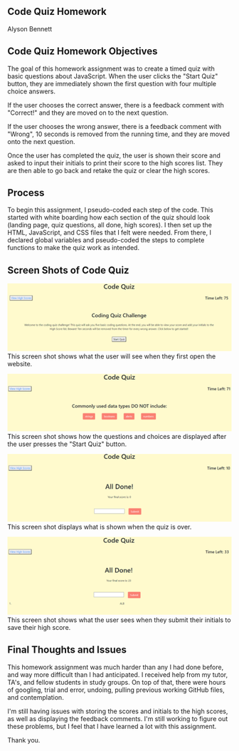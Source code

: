 ## Code Quiz Homework

Alyson Bennett

## Code Quiz Homework Objectives

The goal of this homework assignment was to create a timed quiz with basic questions about JavaScript. When the user clicks the "Start Quiz" button, they are immediately shown the first question with four multiple choice answers.

If the user chooses the correct answer, there is a feedback comment with "Correct!" and they are moved on to the next question.

If the user chooses the wrong answer, there is a feedback comment with "Wrong", 10 seconds is removed from the running time, and they are moved onto the next question. 

Once the user has completed the quiz, the user is shown their score and asked to input their initials to print their score to the high scores list. They are then able to go back and retake the quiz or clear the high scores. 

## Process

To begin this assignment, I pseudo-coded each step of the code. This started with white boarding how each section of the quiz should look (landing page, quiz questions, all done, high scores). I then set up the HTML, JavaScript, and CSS files that I felt were needed. From there, I declared global variables and pseudo-coded the steps to complete functions to make the quiz work as intended.

## Screen Shots of Code Quiz

![Landing Page](./ScreenShots/landingPage.png)
This screen shot shows what the user will see when they first open the website.

![Questions](ScreenShots/questions.png)
This screen shot shows how the questions and choices are displayed after the user presses the "Start Quiz" button.

![All Done Screen](./ScreenShots/allDone.png)
This screen shot displays what is shown when the quiz is over. 

![All Done with Scores](./ScreenShots/allDoneWithScore.png)
This screen shot shows what the user sees when they submit their initials to save their high score.


## Final Thoughts and Issues

This homework assignment was much harder than any I had done before, and way more difficult than I had anticipated. I received help from my tutor, TA's, and fellow students in study groups. On top of that, there were hours of googling, trial and error, undoing, pulling previous working GitHub files, and contemplation.

I'm still having issues with storing the scores and initials to the high scores, as well as displaying the feedback comments. I'm still working to figure out these problems, but I feel that I have learned a lot with this assignment.

Thank you. 

